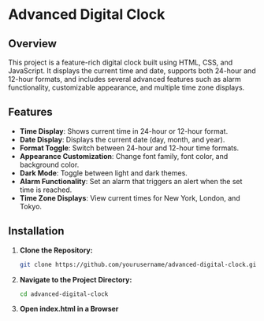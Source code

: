# Advanced Digital Clock

## Overview

This project is a feature-rich digital clock built using HTML, CSS, and JavaScript. It displays the current time and date, supports both 24-hour and 12-hour formats, and includes several advanced features such as alarm functionality, customizable appearance, and multiple time zone displays.

## Features

- **Time Display**: Shows current time in 24-hour or 12-hour format.
- **Date Display**: Displays the current date (day, month, and year).
- **Format Toggle**: Switch between 24-hour and 12-hour time formats.
- **Appearance Customization**: Change font family, font color, and background color.
- **Dark Mode**: Toggle between light and dark themes.
- **Alarm Functionality**: Set an alarm that triggers an alert when the set time is reached.
- **Time Zone Displays**: View current times for New York, London, and Tokyo.

## Installation

1. **Clone the Repository:**
   ```bash
   git clone https://github.com/yourusername/advanced-digital-clock.git
   ```

2. **Navigate to the Project Directory:**
   ```bash
   cd advanced-digital-clock
    ```

3. **Open index.html in a Browser**
